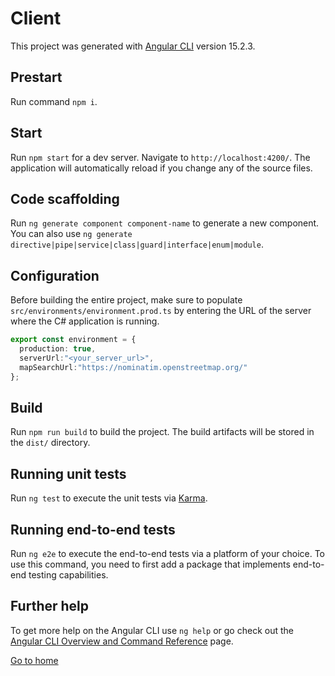 # Client

This project was generated with [Angular CLI](https://github.com/angular/angular-cli) version 15.2.3.

## Prestart

Run command `npm i`.

## Start

Run `npm start` for a dev server. Navigate to `http://localhost:4200/`. The application will automatically reload if you change any of the source files.

## Code scaffolding

Run `ng generate component component-name` to generate a new component. You can also use `ng generate directive|pipe|service|class|guard|interface|enum|module`.

## Configuration
Before building the entire project, make sure to populate `src/environments/environment.prod.ts` by entering the URL of the server where the C# application is running.
```ts
export const environment = {
  production: true,
  serverUrl:"<your_server_url>",
  mapSearchUrl:"https://nominatim.openstreetmap.org/"
};

```

## Build

Run `npm run build` to build the project. The build artifacts will be stored in the `dist/` directory.

## Running unit tests

Run `ng test` to execute the unit tests via [Karma](https://karma-runner.github.io).

## Running end-to-end tests

Run `ng e2e` to execute the end-to-end tests via a platform of your choice. To use this command, you need to first add a package that implements end-to-end testing capabilities.

## Further help

To get more help on the Angular CLI use `ng help` or go check out the [Angular CLI Overview and Command Reference](https://angular.io/cli) page.

[Go to home](../../README.md)